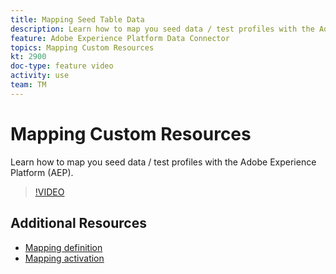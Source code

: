 ```yaml
---
title: Mapping Seed Table Data
description: Learn how to map you seed data / test profiles with the Adobe Experience Platform (AEP)
feature: Adobe Experience Platform Data Connector
topics: Mapping Custom Resources
kt: 2900
doc-type: feature video
activity: use
team: TM
---
```


# Mapping Custom Resources 

Learn how to map you seed data / test profiles with the Adobe Experience Platform (AEP).

>[!VIDEO](https://video.tv.adobe.com/v/27264?quality=12)

## Additional Resources

* [Mapping definition](https://docs.adobe.com/content/help/en/campaign-standard/using/administrating/mapping-campaign-and-aep-data/aep-mapping-definition.html)
* [Mapping activation](https://docs.adobe.com/content/help/en/campaign-standard/using/administrating/mapping-campaign-and-aep-data/aep-mapping-activation.html)
  